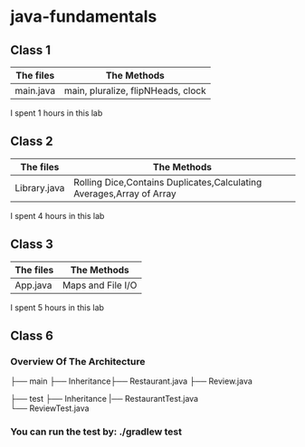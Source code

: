 # java-fundamentals

## Class 1

| The files  | The Methods | 
|------------|-------------|
| main.java  | main, pluralize, flipNHeads, clock|

I spent 1 hours in this lab

## Class 2

| The files  | The Methods | 
|------------|-------------|
| Library.java  | Rolling Dice,Contains Duplicates,Calculating Averages,Array of Array|

I spent 4 hours in this lab

## Class 3

| The files  | The Methods | 
|------------|-------------|
| App.java  | Maps and File I/O|

I spent 5 hours in this lab

## Class 6

### Overview Of The Architecture

├── main ├── Inheritance├── Restaurant.java
                        ├── Review.java

├── test ├── Inheritance |── RestaurantTest.java                   
                         └── ReviewTest.java     


### You can run the test by: ./gradlew test 